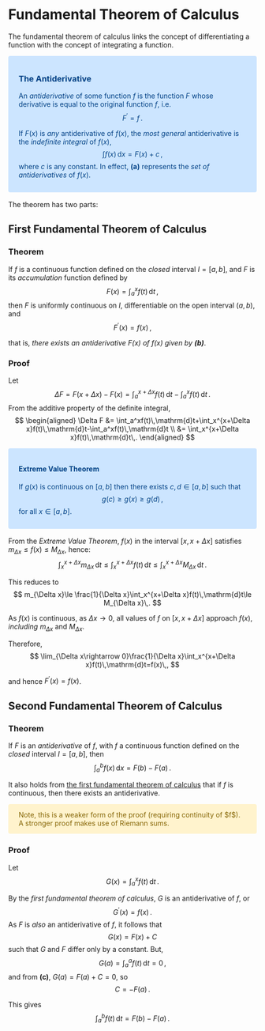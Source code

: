 # Fundamental Theorem of Calculus
The fundamental theorem of calculus links the concept of differentiating a function with the concept of integrating a function.
 
<div style="color: #004085;background-color: #cce5ff;border-color: #b8daff;   position: relative;padding: .75rem 1.25rem;margin-bottom: 1rem;border: 1px solid transparent;border-radius: .25rem;">
    
### The Antiderivative
An _antiderivative_ of some function $f$ is the function $F$ whose derivative is equal to the original function $f$, i.e. $$F^\prime = f\,.$$
    
If $F(x)$ is _any_ antiderivative of $f(x)$, the _most general_ antiderivative is the _indefinite integral_ of $f(x)$, 
$$
    \tag{a}
    \int f(x)\,\mathrm{d}x = F(x) + c\,,
$$
where $c$ is any constant. In effect, **(a)** represents the _set of antiderivatives_ of $f(x)$.
</div>

The theorem has two parts:

## First Fundamental Theorem of Calculus
### Theorem
If $f$ is a continuous function defined on the _closed_ interval $I=[a,b]$, and $F$ is its _accumulation_ function defined by
$$
\tag{b}
F(x)=\int_a^xf(t)\,\mathrm{d}{t}\,,
$$
then $F$ is uniformly continuous on $I$, differentiable on the open interval $(a, b)$, and
$$F^\prime(x)=f(x)\,,$$

that is, _there exists an antiderivative $F(x)$ of $f(x)$ given by **(b)**_.
### Proof
Let 
$$
    \Delta F = F(x+\Delta x) - F(x) = \int_a^{x+\Delta x}f(t)\,\mathrm{d}t-\int_a^xf(t)\,\mathrm{d}t\,.
$$
From the additive property of the definite integral,
$$
\begin{aligned}
    \Delta F &= \int_a^xf(t)\,\mathrm{d}t+\int_x^{x+\Delta x}f(t)\,\mathrm{d}t-\int_a^xf(t)\,\mathrm{d}t \\
             &= \int_x^{x+\Delta x}f(t)\,\mathrm{d}t\,.
\end{aligned}
$$

<div style="color: #004085;background-color: #cce5ff;border-color: #b8daff;   position: relative;padding: .75rem 1.25rem;margin-bottom: 1rem;border: 1px solid transparent;border-radius: .25rem;">

#### Extreme Value Theorem
If $g(x)$ is continuous on $[a, b]$ then there exists $c,d\in[a,b]$ such that
$$g(c)\ge g(x)\ge g(d)\,,$$
for all $x\in[a,b]$.
</div>

From the _Extreme Value Theorem_, $f(x)$ in the interval $[x,x+\Delta x]$ satisfies $m_{\Delta x} \le f(x) \le M_{\Delta x}$, hence:
$$
    \int_x^{x+\Delta x}m_{\Delta x}\,\mathrm{d}t\le \int_x^{x+\Delta x}f(t)\,\mathrm{d}t\le \int_x^{x+\Delta x}M_{\Delta x}\,\mathrm{d}t\,.
$$

This reduces to
$$
    m_{\Delta x}\le \frac{1}{\Delta x}\int_x^{x+\Delta x}f(t)\,\mathrm{d}t\le M_{\Delta x}\,.
$$

As $f(x)$ is continuous, as $\Delta x\rightarrow 0$, all values of $f$ on $[x, x+\Delta x]$ approach $f(x)$, _including_ $m_{\Delta x}$ and $M_{\Delta x}$. 

Therefore,
$$
\lim_{\Delta x\rightarrow 0}\frac{1}{\Delta x}\int_x^{x+\Delta x}f(t)\,\mathrm{d}t=f(x)\,,
$$

and hence $F^\prime(x)=f(x)$.

## Second Fundamental Theorem of Calculus
### Theorem
If $F$ is an _antiderivative_ of $f$, with $f$ a continuous function defined on the _closed_ interval $I=[a,b]$, then
$$
\int_a^b f(x)\,\mathrm{d}x=F(b)-F(a)\,.
$$

It also holds from [the first fundamental theorem of calculus](#First-Fundamental-Theorem-of-Calculus) that if $f$ is continuous, then there exists an antiderivative.
<div style="color: #856404;background-color: #fff3cd;border-color: #ffeeba;position: relative;padding: .75rem 1.25rem;margin-bottom: 1rem;border: 1px solid transparent;border-radius: .25rem;">
Note, this is a weaker form of the proof (requiring continuity of $f$). A stronger proof makes use of Riemann sums.
</div>

### Proof
Let $$G(x) = \int_a^x f(t)\,\mathrm{d}t\,.$$

By the _first fundamental theorem of calculus_, $G$ is an antiderivative of $f$, or 
$$
    G^\prime(x)=f(x)\,.
$$
As $F$ is *also* an antiderivative of $f$, it follows that 
$$
    \tag{c}
    G(x)=F(x)+C
$$ 
such that $G$ and $F$ differ only by a constant. But, 
$$
G(a)=\int_a^a f(t)\,\mathrm{d}t=0\,,
$$
and from **(c)**, $G(a)=F(a)+C=0$, so 
$$
    C=-F(a)\,.
$$

This gives
$$
\int_a^b f(t)\,\mathrm{d}t = F(b) - F(a)\,.
$$

<!-- For subsequent "proper" derivation of rule 2, we can't define rule 1 in terms of rule 2, as rule 2 makes presupposition that _any_ antiderivative exists. This is only proven by rule 1. -->